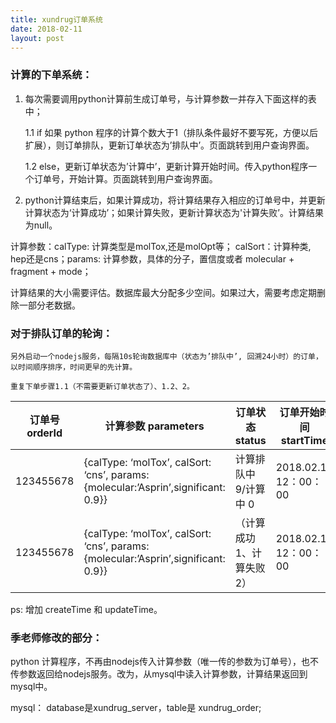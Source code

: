 ```yaml
---
title: xundrug订单系统
date: 2018-02-11
layout: post
---
```

### 计算的下单系统：

1. 每次需要调用python计算前生成订单号，与计算参数一并存入下面这样的表中；

    1.1 if 如果 python 程序的计算个数大于1（排队条件最好不要写死，方便以后扩展），则订单排队，更新订单状态为’排队中’。页面跳转到用户查询界面。

    1.2 else，更新订单状态为’计算中’，更新计算开始时间。传入python程序一个订单号，开始计算。页面跳转到用户查询界面。

2. python计算结束后，如果计算成功，将计算结果存入相应的订单号中，并更新计算状态为‘计算成功’；如果计算失败，更新计算状态为'计算失败’。计算结果为null。

计算参数：calType: 计算类型是molTox,还是molOpt等； calSort：计算种类, hep还是cns；params: 计算参数，具体的分子，置信度或者 molecular + fragment + mode；

计算结果的大小需要评估。数据库最大分配多少空间。如果过大，需要考虑定期删除一部分老数据。

### 对于排队订单的轮询：

    另外启动一个nodejs服务，每隔10s轮询数据库中（状态为’排队中’, 回溯24小时）的订单，以时间顺序排序，时间更早的先计算。

    重复下单步骤1.1（不需要更新订单状态了）、1.2、2。

| 订单号 orderId | 计算参数 parameters | 订单状态 status | 订单开始时间 startTime | 订单完成时间 endTime | 计算结果 results | 
| ------| ------ | ------ | ------ | ------ | ------ | 
|  123455678 | {calType: ‘molTox’, calSort: ‘cns’, params: {molecular:’Asprin’,significant: 0.9}} | 计算排队中 9/计算中 0 | 2018.02.11 12：00：00 | 
|  123455678 | {calType: ‘molTox’, calSort: ‘cns’, params: {molecular:’Asprin’,significant: 0.9}} | （计算成功 1、计算失败 2） | 2018.02.11 12：00：00 | 2018.02.11 12：04：00 | 

ps: 增加 createTime 和 updateTime。

### 季老师修改的部分：

python 计算程序，不再由nodejs传入计算参数（唯一传的参数为订单号），也不传参数返回给nodejs服务。改为，从mysql中读入计算参数，计算结果返回到mysql中。

mysql： database是xundrug_server，table是 xundrug_order;